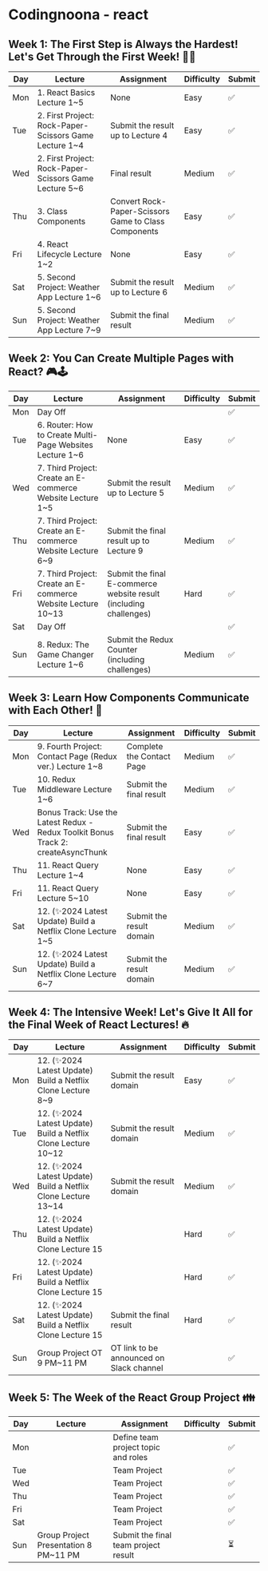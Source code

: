 # Codingnoona - react
## Week 1: The First Step is Always the Hardest! Let's Get Through the First Week! 🚀🚀

| Day | Lecture | Assignment | Difficulty | Submit | 
| --- | --- | --- | --- | --- |
| Mon | 1. React Basics Lecture 1~5 | None | Easy | ✅|
| Tue | 2. First Project: Rock-Paper-Scissors Game Lecture 1~4 | Submit the result up to Lecture 4 | Easy | ✅|
| Wed | 2. First Project: Rock-Paper-Scissors Game Lecture 5~6 | Final result | Medium | ✅|
| Thu | 3. Class Components | Convert Rock-Paper-Scissors Game to Class Components | Easy |  ✅|
| Fri | 4. React Lifecycle Lecture 1~2 | None | Easy |  ✅|
| Sat | 5. Second Project: Weather App Lecture 1~6 | Submit the result up to Lecture 6 | Medium |  ✅|
| Sun | 5. Second Project: Weather App Lecture 7~9 | Submit the final result | Medium |  ✅|

## Week 2: You Can Create Multiple Pages with React? 🎮🕹️

| Day | Lecture | Assignment | Difficulty | Submit |
| --- | --- | --- | --- | --- |
| Mon | Day Off |  |  | ✅|
| Tue | 6. Router: How to Create Multi-Page Websites Lecture 1~6 | None | Easy | ✅|
| Wed | 7. Third Project: Create an E-commerce Website Lecture 1~5 | Submit the result up to Lecture 5 | Medium |  ✅|
| Thu | 7. Third Project: Create an E-commerce Website Lecture 6~9 | Submit the final result up to Lecture 9 | Medium | ✅|
| Fri | 7. Third Project: Create an E-commerce Website Lecture 10~13 | Submit the final E-commerce website result (including challenges) | Hard | ✅|
| Sat | Day Off |  |  | ✅|
| Sun | 8. Redux: The Game Changer Lecture 1~6 | Submit the Redux Counter (including challenges) | Medium | ✅|

## Week 3: Learn How Components Communicate with Each Other! 🛜

| Day | Lecture | Assignment | Difficulty | Submit |
| --- | --- | --- | --- | --- |
| Mon | 9. Fourth Project: Contact Page (Redux ver.) Lecture 1~8 | Complete the Contact Page | Medium | ✅|
| Tue | 10. Redux Middleware Lecture 1~6 | Submit the final result | Medium | ✅|
| Wed | Bonus Track: Use the Latest Redux - Redux Toolkit Bonus Track 2: createAsyncThunk | Submit the final result | Easy | ✅|
| Thu | 11. React Query Lecture 1~4 | None | Easy | ✅|
| Fri | 11. React Query Lecture 5~10 | None | Easy | ✅|
| Sat | 12. (✨2024 Latest Update) Build a Netflix Clone Lecture 1~5 | Submit the result domain | Medium | ✅|
| Sun | 12. (✨2024 Latest Update) Build a Netflix Clone Lecture 6~7 | Submit the result domain | Medium | ✅|

## Week 4: The Intensive Week! Let's Give It All for the Final Week of React Lectures! 🔥

| Day | Lecture | Assignment | Difficulty | Submit |
| --- | --- | --- | --- | --- |
| Mon | 12. (✨2024 Latest Update) Build a Netflix Clone Lecture 8~9 | Submit the result domain | Easy | ✅|
| Tue | 12. (✨2024 Latest Update) Build a Netflix Clone Lecture 10~12 | Submit the result domain | Medium | ✅|
| Wed | 12. (✨2024 Latest Update) Build a Netflix Clone Lecture 13~14 | Submit the result domain | Medium | ✅|
| Thu | 12. (✨2024 Latest Update) Build a Netflix Clone Lecture 15 |  | Hard | ✅|
| Fri | 12. (✨2024 Latest Update) Build a Netflix Clone Lecture 15 |  | Hard | ✅|
| Sat | 12. (✨2024 Latest Update) Build a Netflix Clone Lecture 15 | Submit the final result | Hard | ✅|
| Sun | Group Project OT 9 PM~11 PM | OT link to be announced on Slack channel |  | ✅|

## Week 5: The Week of the React Group Project 👪

| Day | Lecture | Assignment | Difficulty | Submit |
| --- | --- | --- | --- | --- |
| Mon |  | Define team project topic and roles |  | ✅|
| Tue |  | Team Project |  | ✅|
| Wed |  | Team Project |  | ✅|
| Thu |  | Team Project |  | ✅|
| Fri |  | Team Project |  | ✅|
| Sat |  | Team Project |  | ✅|
| Sun | Group Project Presentation 8 PM~11 PM | Submit the final team project result |  | ⏳|
